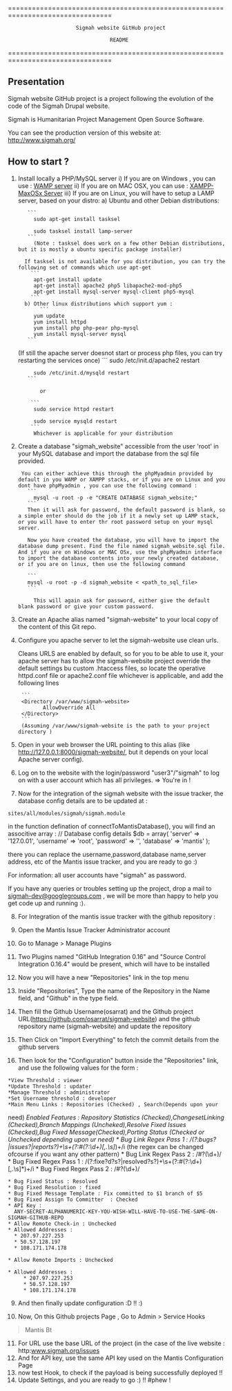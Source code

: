
================================================================================

                          Sigmah website GitHub project
  
                                     README

================================================================================

Presentation
------------

Sigmah website GitHub project is a project following the evolution of the code
of the Sigmah Drupal website.

Sigmah is Humanitarian Project Management Open Source Software.

You can see the production version of this website at: http://www.sigmah.org/


How to start ?
--------------
1. Install locally a PHP/MySQL server 
   i) If you are on Windows , you can use : [WAMP server](http://www.wampserver.com/en/)
   ii) If you are on MAC OSX, you can use : [XAMPP-MaxOSx Server](http://www.apachefriends.org/en/xampp-macosx.html)
   iii) If you are on Linux, you will have to setup a LAMP server, based on your distro:
   	a) Ubuntu and other Debian distributions:

	   	  ```
	   	    sudo apt-get install tasksel

		    sudo tasksel install lamp-server
		  ```
			(Note : tasksel does work on a few other Debian distributions, but it is mostly a ubuntu specific package installer)
			
		 If tasksel is not available for you distribution, you can try the following set of commands which use apt-get
		   ```
			apt-get install update
			apt-get install apache2 php5 libapache2-mod-php5
			apt-get install mysql-server mysql-client php5-mysql
		   ```
         b) Other linux distributions which support yum :
	    	  ```
			yum update
			yum install httpd
			yum install php php-pear php-mysql
			yum install mysql-server mysql
		  ```
	
	(If still the apache server doesnot start or process php files, you can try restarting the services once)
	    	  ```
			sudo /etc/init.d/apache2 restart

			sudo /etc/init.d/mysqld restart
		  ``` 

		      or

		   ```
			sudo service httpd restart

			sudo service mysqld restart
		   ```
			Whichever is applicable for your distribution
		 
2. Create a database "sigmah_website" accessible from the user 'root' in your
  MySQL database and import the database from the sql file provided.
		
		You can either achieve this through the phpMyadmin provided by default in you WAMP or XAMPP stacks, or if you are on Linux and you dont have phpMyadmin , you can use the following command :
		  ```
			mysql -u root -p -e "CREATE DATABASE sigmah_website;"
		  ```
		  Then it will ask for password, the default password is blank, so a simple enter should do the job if it a newly set up LAMP stack, or you will have to enter thr root password setup on your mysql server.

		  Now you have created the database, you will have to import the database dump present. Find the file named sigmah_website.sql file. And if you are on Windows or MAC OSx, use the phpMyadmin interface to import the database contents into your newly created database, or if you are on linux, then use the following command
		  
		  ```
		  mysql -u root -p -d sigmah_website < <path_to_sql_file>
		  ```

			This will again ask for password, either give the default blank password or give your custom password.
		  	  
3. Create an Apache alias named "sigmah-website" to your local copy of the 
  content of this Git repo.

4. Configure you apache server to let the sigmah-website use clean urls.

   Cleans URLS are enabled by default, so for you to be able to use it, your apache server has to allow the sigmah-website project override the default settings bu custom .htaccess files, so locate the operative httpd.conf file 
or apache2.conf file whichever is applicable, and add the following lines

   		```
		<Directory /var/www/sigmah-website>
			   AllowOverride All
		</Directory>
		```
		(Assuming /var/www/sigmah-website is the path to your project directory )

5. Open in your web browser the URL pointing to this alias 
  (like http://127.0.0.1:8000/sigmah-website/, but it depends on your local
  Apache server config).
6. Log on to the website with the login/password "user3"/"sigmah" to log on with
  a user account which has all privileges.
=> You're in !

7. Now for the integration of the sigmah website with the issue tracker, the database config details are to be updated at :

```
sites/all/modules/sigmah/sigmah.module
```

in the function defination of connectToMantisDatabase(), you will find an associtive array :
// Database config details
$db = array(
'server' => '127.0.01',
'username' => 'root',
'password' => '',
'database' => 'mantis'
);

there you can replace the username,password,database name,server address, etc of the Mantis issue tracker, and you are ready to go :)



For information: all user accounts have "sigmah" as password. 

If you have any queries or troubles setting up the project, drop a
mail to sigmah-dev@googlegroups.com , we will be more than happy to
help you get code up and running :).

8. For Integration of the mantis issue tracker with the github
repository :
  1. Open the Mantis Issue Tracker Administrator account
  2. Go to Manage > Manage Plugins
  3. Two Plugins named "GitHub Integration 0.16" and "Source Control
  Integration 0.16.4" would be present, which will have to be
  installed
  4. Now you will have a new "Repositories" link in the top menu
  5. Inside "Repositories", Type the name of the Repository in the
  Name field, and "Github" in the type field.
  6. Then fill the Github Username(osarrat) and the Github project
  URL(https://github.com/osarrat/sigmah-website) and the github
  repository name (sigmah-website) and
  update the repository
  7. Then Click on "Import Everything" to fetch the commit details
  from the github servers
  
  8. Then look for the "Configuration" button inside the
  "Repositories" link, and use the following values for the form :
  
    *View Threshold : viewer
    *Update Threshold : updater
    *Manage Threshold : administrator
    *Set Username threshold : developer
    *Main Menu Links : Repositories (Checked) , Search(Depends upon your
  need)
    *Enabled Features : Repository Statistics (Checked),ChangesetLinking (Checked),Branch Mappings (Uncheked),Resolve Fixed Issues (Checked),Bug Fixed Message(Checked),Porting Status (Checked or Unchecked depending upon ur need)
	* Bug Link Regex Pass 1 :
  /(?:bugs?|issues?|reports?)+\s+(?:#(?:\d+)[,\.\s]*)+/i 
  (the regex can be changed ofcourse if you want any other pattern)
    * Bug Link Regex Pass 2 : /#?(\d+)/
	* Bug Fixed Regex Pass 1 :
      /(?:fixe?d?s?|resolved?s?)+\s+(?:#(?:\d+)[,\.\s]*)+/i
	* Bug Fixed Regex Pass 2	 :   /#?(\d+)/
	
	* Bug Fixed Status : Resolved
	* Bug Fixed Resolution : fixed
	* Bug Fixed Message Template : Fix committed to $1 branch of $5
	* Bug Fixed Assign To Committer	 : Checked 
    * API Key :
      ANY-SECRET-ALPHANUMERIC-KEY-YOU-WISH-WILL-HAVE-TO-USE-THE-SAME-ON-SIGMAH-GITHUB-REPO
	* Allow Remote Check-in : Unchecked
	* Allowed Addresses : 
	  * 207.97.227.253
 	  * 50.57.128.197
	  * 108.171.174.178
	  
	* Allow Remote Imports : Unchecked
	
	* Allowed Addresses : 
		 * 207.97.227.253
 	     * 50.57.128.197
	     * 108.171.174.178
		 
   9) And then finally update configuration :D !! :)
   
   
   10) Now, On this Github projects Page , Go to Admin > Service Hooks
   > Mantis Bt 
   11) For URL use the base URL of the project (in the case of the
   live website : http:www.sigmah.org/issues
   12) And for API key, use the same API key used on the Mantis
   Configuration Page
   13) now test Hook, to check if the payload is being successfully
   deployed !!
   14) Update Settings, and you are ready to go :) !! #phew !
